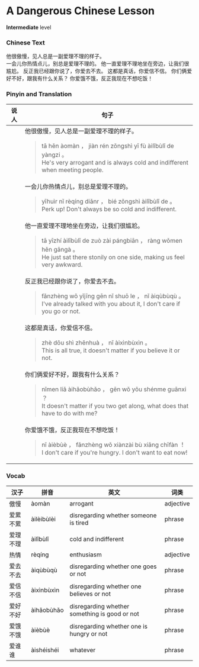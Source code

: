 # A Dangerous Chinese Lesson
**Intermediate** level
### Chinese Text
他很傲慢，见人总是一副爱理不理的样子。<br />一会儿你热情点儿，别总是爱理不理的。
他一直爱理不理地坐在旁边，让我们很尴尬。
反正我已经跟你说了，你爱去不去。
这都是真话，你爱信不信。
你们俩爱好不好，跟我有什么关系？
你爱饿不饿，反正我现在不想吃饭！

### Pinyin and Translation
|说人|句子|
|----|----|
||他很傲慢，见人总是一副爱理不理的样子。<blockquote>tā hěn àomàn ， jiàn rén zǒngshì yī fù àilǐbùlǐ de yàngzi 。<br />He's very arrogant and is always cold and indifferent when meeting people.</blockquote>|
||一会儿你热情点儿，别总是爱理不理的。<blockquote>yīhuìr nǐ rèqíng diǎnr ， bié zǒngshì àilǐbùlǐ de 。<br />Perk up! Don't always be so cold and indifferent.</blockquote>|
||他一直爱理不理地坐在旁边，让我们很尴尬。<blockquote>tā yīzhí àilǐbùlǐ de zuò zài pángbiān ， ràng wǒmen hěn gāngà 。<br />He just sat there stonily on one side, making us feel very awkward.</blockquote>|
||反正我已经跟你说了，你爱去不去。<blockquote>fǎnzhèng wǒ yǐjīng gēn nǐ shuō le ， nǐ àiqùbùqù 。<br />I've already talked with you about it, I don't care if you go or not.</blockquote>|
||这都是真话，你爱信不信。<blockquote>zhè dōu shì zhēnhuà ， nǐ àixìnbùxìn 。<br />This is all true, it doesn't matter if you believe it or not.</blockquote>|
||你们俩爱好不好，跟我有什么关系？<blockquote>nǐmen liǎ àihǎobùhǎo ， gēn wǒ yǒu shénme guānxi ？<br />It doesn't matter if you two get along, what does that have to do with me?</blockquote>|
||你爱饿不饿，反正我现在不想吃饭！<blockquote>nǐ àièbùè ， fǎnzhèng wǒ xiànzài bù xiǎng chīfàn ！<br />I don't care if you're hungry. I don't want to eat now!</blockquote>|
### Vocab
|汉子|拼音|英文|词类|
|----|----|----|----|
|傲慢|àomàn|arrogant|adjective|
|爱累不累|àilèibùlèi|disregarding whether someone is tired|phrase|
|爱理不理|àilǐbùlǐ|cold and indifferent|phrase|
|热情|rèqíng|enthusiasm|adjective|
|爱去不去|àiqùbùqù|disregarding whether one goes or not|phrase|
|爱信不信|àixìnbùxìn|disregarding whether one believes or not|phrase|
|爱好不好|àihǎobùhǎo|disregarding whether something is good or not|phrase|
|爱饿不饿|àièbùè|disregarding whether one is hungry or not|phrase|
|爱谁谁|àishéishéi|whatever|phrase|
